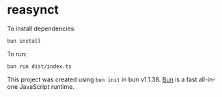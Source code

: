 # reasynct

To install dependencies:

```bash
bun install
```

To run:

```bash
bun run dist/index.ts
```

This project was created using `bun init` in bun v1.1.38. [Bun](https://bun.sh) is a fast all-in-one JavaScript runtime.
